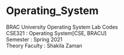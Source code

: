 # Operating_System
BRAC University Operating System Lab Codes <br/>
CSE321 : Operating System[CSE, BRACU] <br/>
Semester : Spring 2021 <br/>
Theory Faculty : Shakila Zaman
